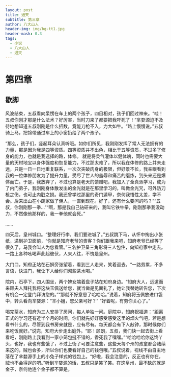 ```yaml
---
layout: post
title: 通天
subtitle: 第三章
author: 八大山人
header-img: img/bg-tt1.jpg
header-mask: 0.3
tags:
  - 小说
  - 八大山人
  - 通天
---
```


# **第四章**

歇脚
--

风波结束，五叔看向呆愣在车上的两个孩子，四目相对，孩子们回过神来。“哇！五叔你刚才那是什么法术？好厉害，当时刀来了都要把我吓死了！”芈婺源迫不及待地想知道五叔刚刚是什么招数，竟能刀枪不入，力大如牛。“路上慢慢说。”五叔骑上马，把锦带通过车上的小窗扔给了两个孩子。

“那么，孩子们，竖起耳朵认真听哦。如你们所见，我刚刚发挥了常人无法拥有的力量，那是因为我是四等资质。四等资质并不出色，相比于五等资质，不过多了修身的能力，也就是我选择的路，体修。 就是将灵气灌体以健体魄，同时也需要大量的天材地宝以身体强度和恢复能力，不过那太难了，所以我在体修的路上并未走远，只是一日一日地重复联系，一次次突破肉身的极限，但好景不长，我亲眼看到我的一位体修朋友为了提升力量，受尽了世人的羞辱和痛苦的磨炼，到头来还是爆体而亡。于是，我放弃了，不过也算是老天的馈赠吧，我加入了全真派学习，成为了内门弟子，我刚刚身体散发出的金光就是在那里学习的，叫做金光咒，可外防刀枪之伤，也可止内脏之损。我还曾学过那里的奇门遁甲，奈何我悟性太差，学不会。后来出山在小朗家做了佣人，一直到现在。好了，还有什么要问的吗？”“五叔，你刚刚那一拳…”“啊，那是我自己钻研来的，我叫它铁牛拳，刚刚那拳我没动力，不然像他那样的，我一拳他就会死。”

……

四天后，皇州城口。“整理好行李，我们要进城了。”五叔跳下马，从怀中掏出小张纸，递到护卫面前，“你就是知府老爷的贵客？你们跟我来吧，知府老爷已经等了很久了，马我会叫人为您看管。”三名护卫呈三角形将三人包住，向知府家中走去。一路上各种吆喝声此起彼伏，人来人往，不愧是皇州。

大门口，知府正站在石狮旁张望着，看到三人走来，笑着迎去。“一路劳累，不多言语，快进门，我让下人给你们沏些茶水喝。”

院内，石亭下，四人围坐，两个婢女端着盘子站在知府身边。“知府大人，远道而来顾夫人拜托我将这块玉佩送给您，就当做是见面礼了，她让我替她转告您，下次有机会一定登门拜访您的。”“那就不好意思了哈哈哈。”说着，知府将玉佩放进口袋中，转头看向芈婺源：“芈小姐，您父亲可好？”
“好着呢，有劳你关心了。”

喝完茶水，知府为三人安排了房间，每人单独一间。庭院中，知府祝福道：“距离正式的学习还有近半个月的时间，你们就先好好感受感受这里的烟火气吧，若是想看书什么的，尽管到我书房来就是，应有尽有。每天都会有下人敲钟，那时候你们来吃饭就好。”说完，知府大步走出庭外。“耶！顾朗，五叔，我们快一起去街上看看吧，刚刚路上我看到一家小笼包挺不错的，香死我了嘿嘿。”“哈哈哈哈你这馋丫头，也好，我也有些饿了，不过上街了可要注意些，这些天每个州的孩童都会陆续来这的，贼也会多，所以你们也要看好自己的钱包哦。”五叔说着，视线不由自主地落在了芈婺源手上的小兔子样式的钱包上。“好啦，我会注意的，反正也有你在，贼也不会得逞的吧。”听到芈婺源的话，五叔只是笑了笑。在这皇州，最不缺的就是金子，奈何他连个金子都不算是。